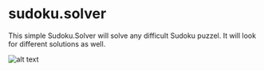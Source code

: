 # sudoku.solver
This simple Sudoku.Solver will solve any difficult Sudoku puzzel. It will look for different solutions as well.


![alt text](http://url/to/img.png)
